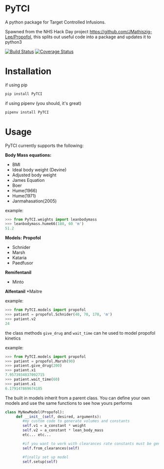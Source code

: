 # PyTCI

A python package for Target Controlled Infusions. 

Spawned from the NHS Hack Day project https://github.com/JMathiszig-Lee/Propofol, this splits out useful code into a package and updates it to python3

[![Build Status](https://travis-ci.org/JMathiszig-Lee/PyTCI.svg?branch=master)](https://travis-ci.org/JMathiszig-Lee/PyTCI)
[![Coverage Status](https://coveralls.io/repos/github/JMathiszig-Lee/PyTCI/badge.svg?branch=master)](https://coveralls.io/github/JMathiszig-Lee/PyTCI?branch=master)

# Installation
if using pip
```python
pip install PyTCI
```
if using pipenv (you should, it's great)
```python
pipenv install PyTCI
```
# Usage
PyTCI currently supports the following:

**Body Mass equations:**
* BMI
* Ideal body weight (Devine)
* Adjusted body weight
* James Equation
* Boer
* Hume(1966)
* Hume(1971)
* Janmahasation(2005)

example:
```python
>>> from PyTCI.weights import leanbodymass
>>> leanbodymass.hume66(180, 60 'm')
51.2
```
**Models:**
**Propofol**
* Schnider
* Marsh
* Kataria
* Paedfusor

**Remifentanil**
* Minto

**Alfentanil**
*Maitre

example:
```python
>>> from PyTCI.models import propofol
>>> patient = propofol.Schnider(40, 70, 170, 'm')
>>> patient.v2
24
```

the class methods ```give_drug``` and ```wait_time``` can he used to model propofol kinetics

example:
```python
>>> from PyTCI.models import propofol
>>> patient = propofol.Marsh(90)
>>> patient.give_drug(200)
>>> patient.x1
7.9573934837092715
>>> patient.wait_time(60)
>>> patient.x1
6.179147869674185
```

The built in models inherit from a parent class.
You can define your own models and use the same functions to see how yours performs
```python
class MyNewModel(Propofol):
     def __init__(self, desired, arguments):
        #my custom code to generate volumes and constants
        self.v1 = a_constant * weight
        self.v2 = a_constant * lean_body_mass
        etc... etc...

        #if you want to work with clearances rate constants must be generated
        self.from_clearances(self)

        #finally set up model 
        self.setup(self)

```

